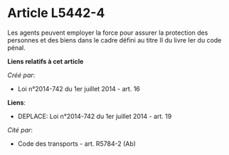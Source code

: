 # Article L5442-4

Les agents peuvent employer la force pour assurer la protection des personnes et des biens dans le cadre défini au titre II
du livre Ier du code pénal.

**Liens relatifs à cet article**

_Créé par_:

  - Loi n°2014-742 du 1er juillet 2014 - art. 16

**Liens**:

  - DEPLACE: Loi n°2014-742 du 1er juillet 2014 - art. 19

_Cité par_:

  - Code des transports - art. R5784-2 (Ab)
